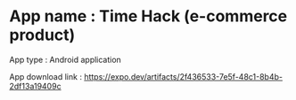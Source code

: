 # App name : Time Hack (e-commerce product)



App type : Android application

App download link : https://expo.dev/artifacts/2f436533-7e5f-48c1-8b4b-2df13a19409c
